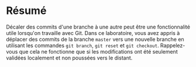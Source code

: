# Résumé

Décaler des commits d'une branche à une autre peut être une fonctionnalité utile lorsqu'on travaille avec Git. Dans ce laboratoire, vous avez appris à déplacer des commits de la branche `master` vers une nouvelle branche en utilisant les commandes `git branch`, `git reset` et `git checkout`. Rappelez-vous que cela ne fonctionne que si les modifications ont été seulement validées localement et non poussées vers le distant.
